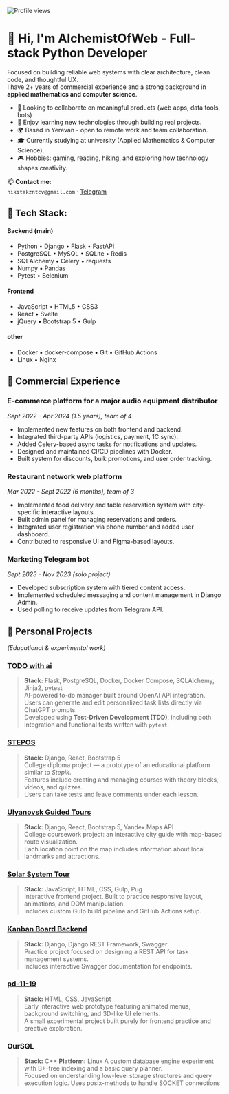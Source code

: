 ![Profile views](https://komarev.com/ghpvc/?username=alchemistOfWeb)

# 👋 Hi, I'm AlchemistOfWeb - Full-stack Python Developer

Focused on building reliable web systems with clear architecture, clean code, and thoughtful UX.  
I have 2+ years of commercial experience and a strong background in **applied mathematics and computer science**.


- 🎯 Looking to collaborate on meaningful products (web apps, data tools, bots)
- 🧠 Enjoy learning new technologies through building real projects. 
- 🌍 Based in Yerevan - open to remote work and team collaboration.
- 🎓 Currently studying at university (Applied Mathematics & Computer Science).
- 🎮 Hobbies: gaming, reading, hiking, and exploring how technology shapes creativity.

📫 **Contact me:**  
`nikitakzntcv@gmail.com` · [Telegram](https://t.me/Nikitas_ascendance)

## 🧰 Tech Stack:

#### Backend (main)
- Python • Django • Flask • FastAPI
- PostgreSQL • MySQL • SQLite • Redis
- SQLAlchemy • Celery • requests
- Numpy • Pandas
- Pytest • Selenium

#### Frontend
- JavaScript • HTML5 • CSS3
- React • Svelte
- jQuery • Bootstrap 5 • Gulp

#### other
- Docker • docker-compose • Git • GitHub Actions
- Linux • Nginx


## 💼 Commercial Experience

### **E-commerce platform for a major audio equipment distributor**  
_Sept 2022 - Apr 2024 (1.5 years), team of 4_  
- Implemented new features on both frontend and backend.  
- Integrated third-party APIs (logistics, payment, 1C sync).  
- Added Celery-based async tasks for notifications and updates.  
- Designed and maintained CI/CD pipelines with Docker.  
- Built system for discounts, bulk promotions, and user order tracking.

### **Restaurant network web platform**  
_Mar 2022 - Sept 2022 (6 months), team of 3_  
- Implemented food delivery and table reservation system with city-specific interactive layouts.  
- Built admin panel for managing reservations and orders.  
- Integrated user registration via phone number and added user dashboard.  
- Contributed to responsive UI and Figma-based layouts.

### **Marketing Telegram bot**  
_Sept 2023 - Nov 2023 (solo project)_  
- Developed subscription system with tiered content access.  
- Implemented scheduled messaging and content management in Django Admin.  
- Used polling to receive updates from Telegram API.

## 🧩 Personal Projects
*(Educational & experimental work)*

### [TODO with ai](https://github.com/alchemistOfWeb/Todo-with-ai)
> **Stack:** Flask, PostgreSQL, Docker, Docker Compose, SQLAlchemy, Jinja2, pytest  
> AI-powered to-do manager built around OpenAI API integration.  
> Users can generate and edit personalized task lists directly via ChatGPT prompts.  
> Developed using **Test-Driven Development (TDD)**, including both integration and functional tests written with `pytest`.

### [STEPOS](https://github.com/alchemistOfWeb/Falsum-verum)
> **Stack:** Django, React, Bootstrap 5  
> College diploma project — a prototype of an educational platform similar to *Stepik*.  
> Features include creating and managing courses with theory blocks, videos, and quizzes.  
> Users can take tests and leave comments under each lesson.
  
### [Ulyanovsk Guided Tours](https://github.com/alchemistOfWeb/Ulynovsk-guided-tours)
> **Stack:** Django, React, Bootstrap 5, Yandex.Maps API  
> College coursework project: an interactive city guide with map-based route visualization.  
> Each location point on the map includes information about local landmarks and attractions.
  
### [Solar System Tour](https://github.com/alchemistOfWeb/solarSystemTour)
> **Stack:** JavaScript, HTML, CSS, Gulp, Pug  
> Interactive frontend project.
> Built to practice responsive layout, animations, and DOM manipulation.  
> Includes custom Gulp build pipeline and GitHub Actions setup.
  
### [Kanban Board Backend](https://github.com/alchemistOfWeb/Kanban_board_bkend)
> **Stack:** Django, Django REST Framework, Swagger  
> Practice project focused on designing a REST API for task management systems.  
> Includes interactive Swagger documentation for endpoints.

### [pd-11-19](https://github.com/alchemistOfWeb/pd-11-19)
> **Stack:** HTML, CSS, JavaScript  
> Early interactive web prototype featuring animated menus, background switching, and 3D-like UI elements.  
> A small experimental project built purely for frontend practice and creative exploration.
  
### **OurSQL**
> **Stack:** C++
> **Platform:** Linux
> A custom database engine experiment with B+-tree indexing and a basic query planner.  
> Focused on understanding low-level storage structures and query execution logic.
> Uses posix-methods to handle SOCKET connections
  

<!---
## 📈 GitHub Stats

![GitHub Stats](https://github-readme-stats.vercel.app/api?username=alchemistOfWeb&show_icons=true)
![Top Langs](https://github-readme-stats.vercel.app/api/top-langs/?username=alchemistOfWeb&layout=compact)
![Streak](https://streak-stats.demolab.com?user=alchemistOfWeb)


## Portfolio

| Проект | Описание |
|--------|----------|
| [Solar System Tour](https://github.com/alchemistOfWeb/solarSystemTour) | Интерактивный тур по солнечной системе (Django + JS) |
| [Film Base](https://github.com/alchemistOfWeb/film_base)               | База данных фильмов с поиском / рейтингами |
| [Kanban Board Backend](https://github.com/alchemistOfWeb/Kanban_board_bkend) | Бэкенд-сервис для канбан-доски (FastAPI + PostgreSQL) |
| [Checklist Service](https://github.com/alchemistOfWeb/checklist_service) | Сервис чек-листов с автосохранением и API |
| [Opinion Scrapper](https://github.com/alchemistOfWeb/opinion_scrapper_project) | Скрипт-парсер мнений/отзывов с сайтов, экспорт в CSV |
--->

<!---
alchemistOfWeb/alchemistOfWeb is a ✨ special ✨ repository because its `README.md` (this file) appears on your GitHub profile.
You can click the Preview link to take a look at your changes.
--->


